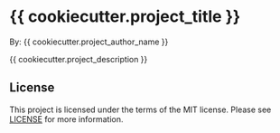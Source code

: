 # {{ cookiecutter.project_title }}

By: {{ cookiecutter.project_author_name }}

{{ cookiecutter.project_description }}

## License
This project is licensed under the terms of the MIT license. Please see [LICENSE](./LICENSE) for more information.